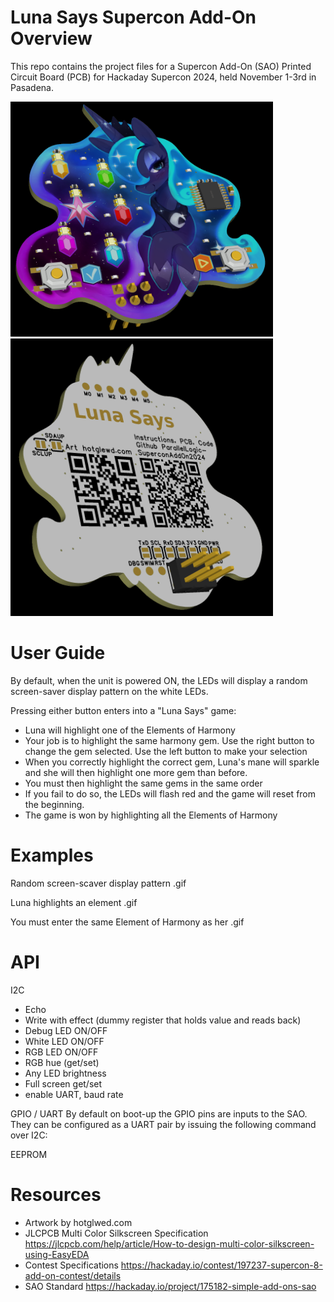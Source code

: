 # Luna Says Supercon Add-On Overview

This repo contains the project files for a Supercon Add-On (SAO) Printed Circuit Board (PCB) for Hackaday Supercon 2024, held November 1-3rd in Pasadena.

<img src="/img/front.png" width="420">
<img src="/img/back.png" width="420">

# User Guide

By default, when the unit is powered ON, the LEDs will display a random screen-saver display pattern on the white LEDs.

Pressing either button enters into a "Luna Says" game:
- Luna will highlight one of the Elements of Harmony
- Your job is to highlight the same harmony gem.  Use the right button to change the gem selected.  Use the left button to make your selection
- When you correctly highlight the correct gem, Luna's mane will sparkle and she will then highlight one more gem than before.
- You must then highlight the same gems in the same order
- If you fail to do so, the LEDs will flash red and the game will reset from the beginning.
- The game is won by highlighting all the Elements of Harmony

# Examples

Random screen-scaver display pattern
.gif

Luna highlights an element
.gif

You must enter the same Element of Harmony as her
.gif

# API

I2C
- Echo
- Write with effect (dummy register that holds value and reads back)
- Debug LED ON/OFF
- White LED ON/OFF
- RGB LED ON/OFF
- RGB hue (get/set)
- Any LED brightness
- Full screen get/set
- enable UART, baud rate

GPIO / UART
By default on boot-up the GPIO pins are inputs to the SAO.  They can be configured as a UART pair by issuing the following command over I2C:

EEPROM

# Resources

- Artwork by hotglwed.com
- JLCPCB Multi Color Silkscreen Specification https://jlcpcb.com/help/article/How-to-design-multi-color-silkscreen-using-EasyEDA
- Contest Specifications https://hackaday.io/contest/197237-supercon-8-add-on-contest/details
- SAO Standard https://hackaday.io/project/175182-simple-add-ons-sao
